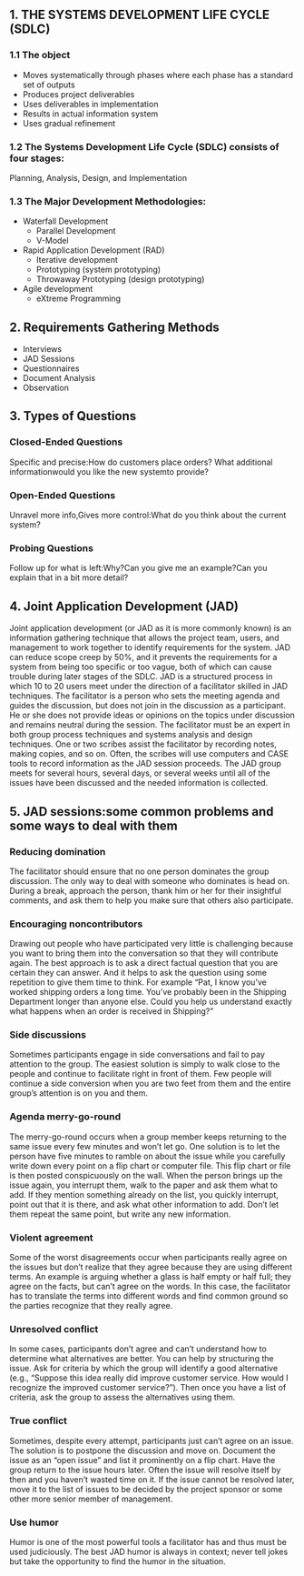 ## 1. THE SYSTEMS DEVELOPMENT LIFE CYCLE (SDLC)
### 1.1 The object
* Moves systematically through phases where each phase has a standard set of outputs
* Produces project deliverables
* Uses deliverables in implementation
* Results in actual information system
* Uses gradual refinement

### 1.2 The Systems Development Life Cycle (SDLC) consists of four stages: 
Planning, Analysis, Design, and Implementation
### 1.3 The Major Development Methodologies: 
  * Waterfall  Development
    * Parallel Development
    * V-Model
* Rapid Application Development (RAD)
  * Iterative development
  * Prototyping (system prototyping)
  * Throwaway Prototyping (design prototyping) 
* Agile development
  * eXtreme Programming

## 2. Requirements Gathering Methods
* Interviews
* JAD Sessions
* Questionnaires
* Document Analysis
* Observation

## 3. Types of Questions
###  Closed-Ended Questions
Specific and precise:How do customers place orders?
What additional informationwould you like the new systemto provide?

### Open-Ended Questions
Unravel more info,Gives more control:What do you think about the current system?

### Probing Questions
Follow up for what is left:Why?Can you give me an example?Can you explain that in a bit 
      more detail?
## 4. Joint Application Development (JAD)
Joint application development (or JAD as it is more commonly known) is an information
gathering technique that allows the project team, users, and management to
work together to identify requirements for the system.  JAD can reduce scope creep by 50%,
and it prevents the requirements for a system from being too specific or too vague,
both of which can cause trouble during later stages of the SDLC. JAD is a structured
process in which 10 to 20 users meet under the direction of a facilitator skilled
in JAD techniques. The facilitator is a person who sets the meeting agenda and
guides the discussion, but does not join in the discussion as a participant. He or
she does not provide ideas or opinions on the topics under discussion and remains
neutral during the session. The facilitator must be an expert in both group process
techniques and systems analysis and design techniques. One or two scribes assist the
facilitator by recording notes, making copies, and so on. Often, the scribes will use
computers and CASE tools to record information as the JAD session proceeds.
The JAD group meets for several hours, several days, or several weeks until all
of the issues have been discussed and the needed information is collected.

## 5. JAD sessions:some common problems and some ways to deal with them
### Reducing domination
The facilitator should ensure that
no one person dominates the group discussion. The
only way to deal with someone who dominates is head
on. During a break, approach the person, thank him
or her for their insightful comments, and ask them to
help you make sure that others also participate.
### Encouraging noncontributors
Drawing out people who have participated very little is challenging
because you want to bring them into the conversation
so that they will contribute again. The best approach is
to ask a direct factual question that you are certain
they can answer. And it helps to ask the question using
some repetition to give them time to think. For example
“Pat, I know you’ve worked shipping orders a long
time. You’ve probably been in the Shipping Department
longer than anyone else. Could you help us
understand exactly what happens when an order is
received in Shipping?”
### Side discussions
Sometimes participants engage in
side conversations and fail to pay attention to the
group. The easiest solution is simply to walk close to
the people and continue to facilitate right in front of
them. Few people will continue a side conversion
when you are two feet from them and the entire
group’s attention is on you and them.
### Agenda merry-go-round
The merry-go-round occurs when a group member keeps returning to the same
issue every few minutes and won’t let go. One solution
is to let the person have five minutes to ramble on
about the issue while you carefully write down every
point on a flip chart or computer file. This flip chart or
file is then posted conspicuously on the wall. When the
person brings up the issue again, you interrupt them,
walk to the paper and ask them what to add. If they
mention something already on the list, you quickly
interrupt, point out that it is there, and ask what other
information to add. Don’t let them repeat the same
point, but write any new information.
### Violent agreement
Some of the worst disagreements occur when participants really agree on the issues but
don’t realize that they agree because they are using different
terms. An example is arguing whether a glass is
half empty or half full; they agree on the facts, but can’t
agree on the words. In this case, the facilitator has to
translate the terms into different words and find common
ground so the parties recognize that they really agree.
### Unresolved conflict
In some cases, participants don’t agree and can’t understand how to determine what alternatives
are better. You can help by structuring the issue.
Ask for criteria by which the group will identify a good
alternative (e.g., “Suppose this idea really did improve
customer service. How would I recognize the improved
customer service?”). Then once you have a list of criteria,
ask the group to assess the alternatives using them.
### True conflict
Sometimes, despite every attempt, participants
just can’t agree on an issue. The solution is to
postpone the discussion and move on. Document the
issue as an “open issue” and list it prominently on a
flip chart. Have the group return to the issue hours
later. Often the issue will resolve itself by then and you
haven’t wasted time on it. If the issue cannot be
resolved later, move it to the list of issues to be decided
by the project sponsor or some other more senior member
of management.
### Use humor
Humor is one of the most powerful tools a
facilitator has and thus must be used judiciously. The
best JAD humor is always in context; never tell jokes but
take the opportunity to find the humor in the situation.



